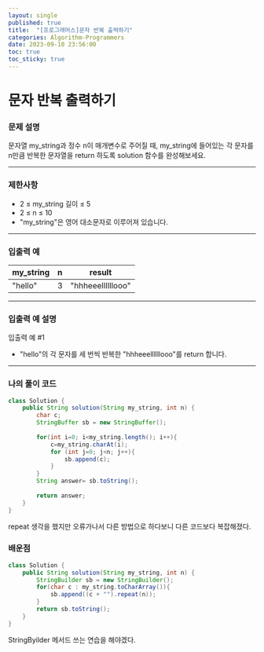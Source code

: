 ```yaml
---
layout: single
published: true
title:  "[프로그래머스]문자 반복 출력하기"
categories: Algorithm-Programmers
date: 2023-09-10 23:56:00
toc: true
toc_sticky: true
---
```


# 문자 반복 출력하기

### 문제 설명
문자열 my_string과 정수 n이 매개변수로 주어질 때, my_string에 들어있는 각 문자를 n만큼 반복한 문자열을 return 하도록 solution 함수를 완성해보세요.

----------------

### 제한사항

* 2 ≤ my_string 길이 ≤ 5
* 2 ≤ n ≤ 10
* "my_string"은 영어 대소문자로 이루어져 있습니다.

----------------

### 입출력 예


|my_string  |	n|	result|
|---|---|---|
|"hello"|3|  "hhheeellllllooo"|
  
----------------
### 입출력 예 설명

입출력 예 #1
* "hello"의 각 문자를 세 번씩 반복한 "hhheeellllllooo"를 return 합니다.





----------------

### 나의 풀이 코드

```java
class Solution {
    public String solution(String my_string, int n) {
        char c;
        StringBuffer sb = new StringBuffer();
        
        for(int i=0; i<my_string.length(); i++){
            c=my_string.charAt(i);
            for (int j=0; j<n; j++){
                sb.append(c);
            }
        }
        String answer= sb.toString();
        
        return answer;
    }
}
```
<p>
repeat 생각을 했지만 오류가나서 다른 방법으로 하다보니 다른 코드보다 복잡해졌다. 
</p>



### 배운점

```java
class Solution {
    public String solution(String my_string, int n) {
        StringBuilder sb = new StringBuilder();
        for(char c : my_string.toCharArray()){
            sb.append((c + "").repeat(n));
        }
        return sb.toString();
    }
}
```

<p>
StringByilder 메서드 쓰는 연습을 해야겠다.
</p>
